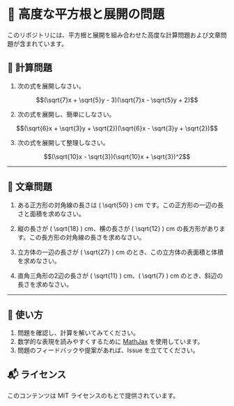 # 📘 高度な平方根と展開の問題

このリポジトリには、平方根と展開を組み合わせた高度な計算問題および文章問題が含まれています。

## 🧮 **計算問題**

1. 次の式を展開しなさい。

```math
(\sqrt{7}x + \sqrt{5}y - 3)(\sqrt{7}x - \sqrt{5}y + 2)
```

2. 次の式を展開し、簡単にしなさい。

```math
(\sqrt{6}x + \sqrt{3}y + \sqrt{2})(\sqrt{6}x - \sqrt{3}y + \sqrt{2})
```

3. 次の式を展開して整理しなさい。

```math
(\sqrt{10}x - \sqrt{3})(\sqrt{10}x + \sqrt{3})^2
```

---

## 📖 **文章問題**

1. ある正方形の対角線の長さは \( \sqrt{50} \) cm です。この正方形の一辺の長さと面積を求めなさい。

2. 縦の長さが \( \sqrt{18} \) cm、横の長さが \( \sqrt{12} \) cm の長方形があります。この長方形の対角線の長さを求めなさい。

3. 立方体の一辺の長さが \( \sqrt{27} \) cm のとき、この立方体の表面積と体積を求めなさい。

4. 直角三角形の2辺の長さが \( \sqrt{11} \) cm、\( \sqrt{7} \) cm のとき、斜辺の長さを求めなさい。

---

## 🚀 **使い方**

1. 問題を確認し、計算を解いてみてください。
2. 数学的な表現を読みやすくするために [MathJax](https://www.mathjax.org/) を使用しています。
3. 問題のフィードバックや提案があれば、Issue を立ててください。

## 📬 **ライセンス**

このコンテンツは MIT ライセンスのもとで提供されています。

